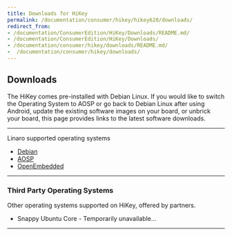 ```yaml
---
title: Downloads for HiKey
permalink: /documentation/consumer/hikey/hikey620/downloads/
redirect_from:
- /documentation/ConsumerEdition/HiKey/Downloads/README.md/
- /documentation/ConsumerEdition/HiKey/Downloads/
- /documentation/consumer/hikey/downloads/README.md/
-  /documentation/consumer/hikey/downloads/
---
```

## Downloads

The HiKey comes pre-installed with Debian Linux. If you would like to switch the Operating System to AOSP or go back to Debian Linux after using Android, update the existing software images on your board, or unbrick your board, this page provides links to the latest software downloads.

***

Linaro supported operating systems

- [Debian](debian/)
- [AOSP](aosp/)
- [OpenEmbedded](open-embedded/)

***

### Third Party Operating Systems

Other operating systems supported on HiKey, offered by partners.

- Snappy Ubuntu Core - Temporarily unavailable...

***
